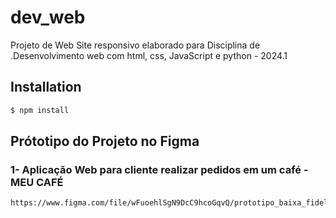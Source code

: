 # dev_web
Projeto de Web Site responsivo elaborado para Disciplina de  .Desenvolvimento web com html, css, JavaScript e python - 2024.1


## Installation

```bash
$ npm install
```

## Prótotipo do Projeto no Figma

### 1- Aplicação Web para cliente realizar pedidos em um café - MEU CAFÉ
```bash
https://www.figma.com/file/wFuoehlSgN9DcC9hcoGqvQ/prototipo_baixa_fidelidade_Meu-Cafe?type=whiteboard&t=5MzYNfVIaKAinT07-6
```